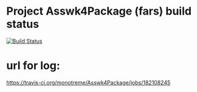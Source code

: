 # Project Asswk4Package (fars) build status


[![Build Status](https://travis-ci.org/monotreme/Asswk4Package.svg?branch=master)](https://travis-ci.org/monotreme/Asswk4Package)

# url for log:
https://travis-ci.org/monotreme/Asswk4Package/jobs/182108245
